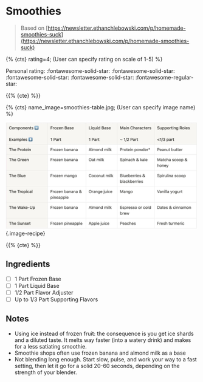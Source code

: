 # Smoothies

> Based on [https://newsletter.ethanchlebowski.com/p/homemade-smoothies-suck](https://newsletter.ethanchlebowski.com/p/homemade-smoothies-suck)

{% {cts} rating=4; (User can specify rating on scale of 1-5) %}

Personal rating: :fontawesome-solid-star: :fontawesome-solid-star: :fontawesome-solid-star: :fontawesome-solid-star: :fontawesome-regular-star:

{{% {cte} %}}

{% {cts} name_image=smoothies-table.jpg; (User can specify image name) %}

![smoothies-table.jpg](./smoothies-table.jpg){.image-recipe}

{{% {cte} %}}

## Ingredients

- [ ] 1 Part Frozen Base
- [ ] 1 Part Liquid Base
- [ ] 1/2 Part Flavor Adjuster
- [ ] Up to 1/3 Part Supporting Flavors

## Notes

- Using ice instead of frozen fruit: the consequence is you get ice shards and a diluted taste. It melts way faster (into a watery drink) and makes for a less satiating smoothie.
- Smoothie shops often use frozen banana and almond milk as a base
- Not blending long enough. Start slow, pulse, and work your way to a fast setting, then let it go for a solid 20-60 seconds, depending on the strength of your blender.
